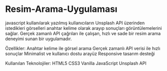 # Resim-Arama-Uygulaması
javascript kullanılarak yazılmış kullanıcıların Unsplash API üzerinden istedikleri görselleri anahtar kelime olarak arayıp sonuçları görüntülemelerini sağlar. Gerçek zamanlı API çağrıları ile çalışan, hızlı ve sade bir resim arama deneyimi sunan bir uygulamadır.

Özellikler:
Anahtar kelime ile görsel arama
Gerçek zamanlı API verisi ile hızlı sonuçlar
Minimalist ve kullanıcı dostu arayüz
Responsive tasarım desteği

Kullanılan Teknolojiler:
HTML5 
CSS3
Vanilla JavaScript
Unsplash API 
